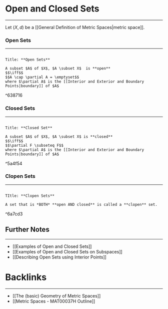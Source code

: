 # Open and Closed Sets
---
Let $(X,d)$ be a [[General Definition of Metric Spaces|metric space]]. 

### Open Sets
---
```ad-Definition

Title: **Open Sets**

A subset $A$ of $X$, $A \subset X$  is **open**
$$\iff$$
$$A \cap \partial A = \emptyset$$
where $\partial A$ is the [[Interior and Exterior and Boundary Points|boundary]] of $A$
```

^638716

### Closed Sets
---
```ad-Definition

Title: **Closed Set**

A subset $A$ of $X$, $A \subset X$ is **closed**
$$\iff$$
$$\partial F \subseteq F$$
where $\partial A$ is the [[Interior and Exterior and Boundary Points|boundary]] of $A$
```

^5a4f54

### Clopen Sets
---
```ad-Definition

TItle: **Clopen Sets**

A set that is *BOTH* **open AND closed** is called a **clopen** set.
```

^6a7cd3

## Further Notes
---
- [[Examples of Open and Closed Sets]]
- [[Examples of Open and Closed Sets on Subspaces]]
- [[Describing Open Sets using Interior Points]]

# Backlinks
---
- [[The (basic) Geometry of Metric Spaces]]
- [[Metric Spaces - MAT00037H Outline]]